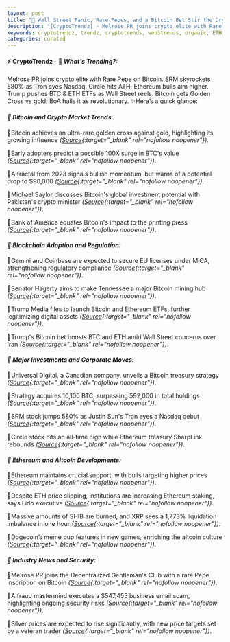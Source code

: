 ```yaml
---
layout: post
title: "🌌 Wall Street Panic, Rare Pepes, and a Bitcoin Bet Stir the Crypto World"
description: "[CryptoTrendz] - Melrose PR joins crypto elite with Rare Pepe on Bitcoin. SRM skyrockets 580% as Tron eyes Nasdaq. Circle hits ATH; Ethereum bulls aim higher. Trump pushes BTC & ETH ETFs as Wall Street reels. Bitcoin gets Golden Cross vs gold; BoA hails it as revolutionary."
keywords: cryptotrendz, trendz, cryptotrends, web3trends, organic, ETH, Bitcoin, Crypto, XRP, Dogecoin, Pepe, Digital, Ethereum, BTC, Business
categories: curated
---
```


#### ⚡ CryptoTrendz - 📌 *What's Trending?:*

Melrose PR joins crypto elite with Rare Pepe on Bitcoin. SRM skyrockets 580% as Tron eyes Nasdaq. Circle hits ATH; Ethereum bulls aim higher. Trump pushes BTC & ETH ETFs as Wall Street reels. Bitcoin gets Golden Cross vs gold; BoA hails it as revolutionary. ✨Here’s a quick glance:


#### *🔖 Bitcoin and Crypto Market Trends:*  

🔹Bitcoin achieves an ultra-rare golden cross against gold, highlighting its growing influence *([Source](https://s.avyag.com/p4xa){:target="_blank" rel="nofollow noopener"})*.  

🔹Early adopters predict a possible 100X surge in BTC's value *([Source](https://s.avyag.com/azod){:target="_blank" rel="nofollow noopener"})*.  

🔹A fractal from 2023 signals bullish momentum, but warns of a potential drop to $90,000 *([Source](https://s.avyag.com/g02o){:target="_blank" rel="nofollow noopener"})*.  

🔹Michael Saylor discusses Bitcoin's global investment potential with Pakistan's crypto minister *([Source](https://s.avyag.com/kvr0){:target="_blank" rel="nofollow noopener"})*.  

🔹Bank of America equates Bitcoin's impact to the printing press *([Source](https://s.avyag.com/nqe9){:target="_blank" rel="nofollow noopener"})*.  

#### *🔖 Blockchain Adoption and Regulation:*  

🔹Gemini and Coinbase are expected to secure EU licenses under MiCA, strengthening regulatory compliance *([Source](https://s.avyag.com/q8ct){:target="_blank" rel="nofollow noopener"})*.  

🔹Senator Hagerty aims to make Tennessee a major Bitcoin mining hub *([Source](https://s.avyag.com/jgvx){:target="_blank" rel="nofollow noopener"})*.  

🔹Trump Media files to launch Bitcoin and Ethereum ETFs, further legitimizing digital assets *([Source](https://s.avyag.com/nopm){:target="_blank" rel="nofollow noopener"})*.  

🔹Trump's Bitcoin bet boosts BTC and ETH amid Wall Street concerns over Iran *([Source](https://s.avyag.com/tipr){:target="_blank" rel="nofollow noopener"})*.  

#### *🔖 Major Investments and Corporate Moves:*  

🔹Universal Digital, a Canadian company, unveils a Bitcoin treasury strategy *([Source](https://s.avyag.com/9mno){:target="_blank" rel="nofollow noopener"})*.  

🔹Strategy acquires 10,100 BTC, surpassing 592,000 in total holdings *([Source](https://s.avyag.com/9mxv){:target="_blank" rel="nofollow noopener"})*.  

🔹SRM stock jumps 580% as Justin Sun's Tron eyes a Nasdaq debut *([Source](https://s.avyag.com/gf9f){:target="_blank" rel="nofollow noopener"})*.  

🔹Circle stock hits an all-time high while Ethereum treasury SharpLink rebounds *([Source](https://s.avyag.com/7q0d){:target="_blank" rel="nofollow noopener"})*.  

#### *🔖 Ethereum and Altcoin Developments:*  

🔹Ethereum maintains crucial support, with bulls targeting higher prices *([Source](https://s.avyag.com/iwk6){:target="_blank" rel="nofollow noopener"})*.  

🔹Despite ETH price slipping, institutions are increasing Ethereum staking, says Lido executive *([Source](https://s.avyag.com/5ifb){:target="_blank" rel="nofollow noopener"})*.  

🔹Massive amounts of SHIB are burned, and XRP sees a 1,773% liquidation imbalance in one hour *([Source](https://s.avyag.com/jkij){:target="_blank" rel="nofollow noopener"})*.  

🔹Dogecoin’s meme pup features in new games, enriching the altcoin culture *([Source](https://s.avyag.com/lqa3){:target="_blank" rel="nofollow noopener"})*.  

#### *🔖 Industry News and Security:*  

🔹Melrose PR joins the Decentralized Gentleman's Club with a rare Pepe inscription on Bitcoin *([Source](https://s.avyag.com/iihi){:target="_blank" rel="nofollow noopener"})*.  

🔹A fraud mastermind executes a $547,455 business email scam, highlighting ongoing security risks *([Source](https://s.avyag.com/1x00){:target="_blank" rel="nofollow noopener"})*.  

🔹Silver prices are expected to rise significantly, with new price targets set by a veteran trader *([Source](https://s.avyag.com/xys5){:target="_blank" rel="nofollow noopener"})*.